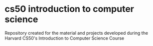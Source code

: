 # cs50 introduction to computer science
 Repository created for the material and projects developed during the Harvard CS50's Introduction to Computer Science Course
